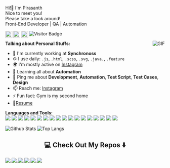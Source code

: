 <p>
Hi!👋 I'm Pirasanth<br>
Nice to meet you!<br>
Please take a look around!<br>
Front-End Developer | QA | Automation
</p>


<a href="http://pirasanth.com">
  <img align="left" alt="Pirasanth's Website" width="22px" src="https://cdn.jsdelivr.net/npm/simple-icons@v3/icons/webstorm.svg" />
</a>

<a href="www.linkedin.com/in/pirasanth-jesugeevegan">
  <img align="left" alt="Pirasanth's LinkdeIN" width="22px" src="https://cdn.jsdelivr.net/npm/simple-icons@v3/icons/linkedin.svg" />
</a>

<a href="https://www.instagram.com/qa_automation_pj/">
  <img align="left" alt="Pirasanth's Instagram" width="22px" src="https://cdn.jsdelivr.net/npm/simple-icons@v3/icons/instagram.svg" />
</a>

![Visitor Badge](https://visitor-badge.laobi.icu/badge?page_id=pirasanthan.jesugeevegan)




  <img align="right" alt="GIF" src="https://media.giphy.com/media/SWoSkN6DxTszqIKEqv/giphy.gif" />
  
**Talking about Personal Stuffs:**


- 🏢 I'm currently working at **Synchronoss**
- ⚙️ I use daily: `.js`, `.html`, `.scss`, `.svg`, `.java.`, `.feature`
- 🌍 I'm mostly active on [Instagram](https://www.instagram.com/qa_automation_pj/)
- 🌱 Learning all about **Automation**
- 💬 Ping me about **Development**, **Automation**, **Test Script**, **Test Cases**, **Design**
- 📫 Reach me: [Instagram](https://www.instagram.com/qa_automation_pj/)
- ⚡️ Fun fact: Gym is my second home 
- 📝[Resume](http://pirasanth.com/Pirasanthan_Jesugeevegan_CV.pdf)

**Languages and Tools:**  
<img src="https://img.shields.io/badge/-CSS3-1572B6?style=flat-square&logo=css3" />
<img src="https://img.shields.io/badge/-Bootstrap-563D7C?style=flat-square&logo=bootstrap"/>
<img src="https://img.shields.io/badge/-JavaScript-yellow?style=flat-square&logo=javascript&logoColor=white&color=yellow"/>
<img src="https://img.shields.io/badge/-TypeScript-007ACC?style=flat-square&logo=typescript"/>
<img src="https://img.shields.io/badge/-node.js-green?&style=flat-square&logo=node.js&logoColor=white"/>
<img src="https://img.shields.io/badge/-MongoDB-black?style=flat-square&logo=mongodb"/>
<img src="https://img.shields.io/badge/-java-E34A86?style=flat-square&logo=java" />
<img src="https://img.shields.io/badge/-Heroku-430098?style=flat-square&logo=heroku"/>
<img src="https://img.shields.io/badge/-GitLab-FCA121?style=flat-square&logo=gitlab"/>
<img src="https://img.shields.io/badge/-Git-black?style=flat-square&logo=git"/>
<img src="https://img.shields.io/badge/-JIRA-blue?style=flat-square&logo=jira"/>
<img src="https://img.shields.io/badge/-Visual Studio Code-007ACC?style=flat-square&logo=visualstudiocode"/>
<img src="https://img.shields.io/badge/-Confuence-172B4D?style=flat-square&logo=confluence"/>
<img src="https://img.shields.io/badge/-Jenkins-black?style=flat-square&logo=Jenkins&"/>
<img src="https://img.shields.io/badge/-Postman-black?style=flat-square&logo=Postman"/>
<img src="https://img.shields.io/badge/-Cypress-grey?&style=flat-square&logo=cypress&color=grey" />
<img src="https://img.shields.io/badge/-Selenium-green?&style=flat-square&logo=selenium&color=green" />
<img src="https://img.shields.io/badge/-Cucumber-green?&style=flat-square&logo=selenium&color=success" />

![Github Stats](https://github-readme-stats.vercel.app/api?username=pirasanthan-jesugeevegan&count_private=true&show_icons=true&include_all_commits=true&theme=vue  )
![Top Langs](https://github-readme-stats.vercel.app/api/top-langs/?username=pirasanthan-jesugeevegan&hide=TeX&layout=compact&theme=vue  )


<h2  align="center">💻 Check Out My Repos ⬇️ </h2>

<a href="https://github.com/pirasanthan-jesugeevegan/Buy-Product-E-commerce">
  <!-- Change the `github-readme-stats.anuraghazra1.vercel.app` to `github-readme-stats.vercel.app`  -->
  <img align="center" src="https://github-readme-stats.vercel.app/api/pin/?username=pirasanthan-jesugeevegan&repo=Buy-Product-E-commerce&theme=vue  " />
</a>
<a href="https://github.com/pirasanthan-jesugeevegan/cypress_PerlegoLoginForm)">
  <!-- Change the `github-readme-stats.anuraghazra1.vercel.app` to `github-readme-stats.vercel.app`  -->
  <img align="center" src="https://github-readme-stats.vercel.app/api/pin/?username=pirasanthan-jesugeevegan&repo=cypress_PerlegoLoginForm&theme=vue  " />
</a>
<a href="https://github.com/pirasanthan-jesugeevegan/User-Registration-Selenium)">
  <!-- Change the `github-readme-stats.anuraghazra1.vercel.app` to `github-readme-stats.vercel.app`  -->
  <img align="center" src="https://github-readme-stats.vercel.app/api/pin/?username=pirasanthan-jesugeevegan&repo=User-Registration-Selenium&theme=vue  " />
</a>
<a href="https://github.com/pirasanthan-jesugeevegan/Weather-App)">
  <!-- Change the `github-readme-stats.anuraghazra1.vercel.app` to `github-readme-stats.vercel.app`  -->
  <img align="center" src="https://github-readme-stats.vercel.app/api/pin/?username=pirasanthan-jesugeevegan&repo=Weather-App&theme=vue  " />
</a>
<a href="https://github.com/pirasanthan-jesugeevegan/Restful-API-Shop)">
  <!-- Change the `github-readme-stats.anuraghazra1.vercel.app` to `github-readme-stats.vercel.app`  -->
  <img align="center" src="https://github-readme-stats.vercel.app/api/pin/?username=pirasanthan-jesugeevegan&repo=Restful-API-Shop&theme=vue  " />
</a>
<a href="https://github.com/pirasanthan-jesugeevegan/Phonegap-Search-App)">
  <!-- Change the `github-readme-stats.anuraghazra1.vercel.app` to `github-readme-stats.vercel.app`  -->
  <img align="center" src="https://github-readme-stats.vercel.app/api/pin/?username=pirasanthan-jesugeevegan&repo=Phonegap-Search-App&theme=vue  " />
</a>
